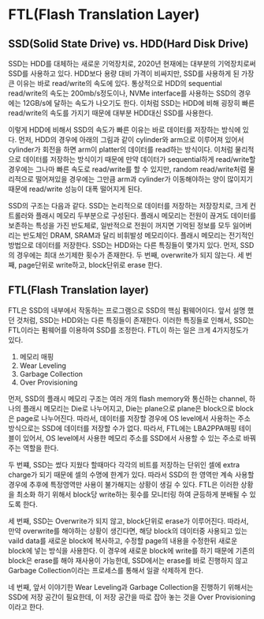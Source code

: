 FTL(Flash Translation Layer)
========
SSD(Solid State Drive) vs. HDD(Hard Disk Drive)
-----
SSD는 HDD를 대체하는 새로운 기억장치로, 2020년 현재에는 대부분의 기억장치로써 SSD를 사용하고 있다. HDD보다 용량 대비 가격이 비싸지만, SSD를 사용하게 된 가장 큰 이유는 바로 read/write의 속도에 있다. 통상적으로 HDD의 sequential read/write의 속도는 200mb/s정도이나, NVMe interface를 사용하는 SSD의 경우에는 12GB/s에 달하는 속도가 나오기도 한다. 이처럼 SSD는 HDD에 비해 굉장히 빠른 read/write의 속도를 가지기 때문에 대부분 HDD대신 SSD를 사용한다.

이렇게 HDD에 비해서 SSD의 속도가 빠른 이유는 바로 데이터를 저장하는 방식에 있다. 먼저, HDD의 경우에 아래의 그림과 같이 cylinder와 arm으로 이루어져 있어서 cylinder가 회전을 하면 arm이 platter의 데이터를 read하는 방식이다. 이처럼 물리적으로 데이터를 저장하는 방식이기 때문에 만약 데이터가 sequential하게 read/write할 경우에는 그나마 빠른 속도로 read/write를 할 수 있지만, random read/write처럼 물리적으로 떨어져있을 경우에는 그만큼 arm과 cylinder가 이동해야하는 양이 많이지기 때문에 read/write 성능이 대폭 떨어지게 된다.

SSD의 구조는 다음과 같다. SSD는 논리적으로 데이터를 저장하는 저장장치로, 크게 컨트롤러와 플래시 메모리 두부분으로 구성된다. 플래시 메모리는 전원이 끊겨도 데이터를 보존하는 특성을 가진 반도체로, 일반적으로 전원이 꺼지면 기억된 정보를 모두 잃어버리는 반도체인 DRAM, SRAM과 달리 비휘발성 메모리이다. 플래시 메모리는 전기적인 방법으로 데이터를 저장한다. SSD는 HDD와는 다른 특징들이 몇가지 있다. 먼저, SSD의 경우에는 최대 쓰기제한 횟수가 존재한다. 두 번째, overwrite가 되지 않는다. 세 번째, page단위로 write하고, block단위로 erase 한다.

FTL(Flash Translation layer)
-----
FTL은 SSD의 내부에서 작동하는 프로그램으로 SSD의 핵심 펌웨어이다. 앞서 설명 했던 것처럼, SSD는 HDD와는 다른 특징들이 존재한다. 이러한 특징들로 인해서, SSD는 FTL이라는 펌웨어를 이용하여 SSD를 조정한다. FTL이 하는 일은 크게 4가지정도가 있다.

1. 메모리 매핑
2. Wear Leveling
3. Garbage Collection
4. Over Provisioning

먼저, SSD의 플래시 메모리 구조는 여러 개의 flash memory와 통신하는 channel, 하나의 플래시 메모리는 Die로 나누어지고, Die는 plane으로 plane은 block으로 block은 page로 나누어진다. 따라서, 데이터를 저장할 경우에 OS level에서 사용하는 주소방식으로는 SSD에 데이터를 저장할 수가 없다. 따라서, FTL에는 LBA2PPA매핑 테이블이 있어서, OS level에서 사용한 메모리 주소를 SSD에서 사용할 수 있는 주소로 바꿔주는 역할을 한다.

두 번쨰, SSD는 썼다 지웠다 할때마다 각각의 비트를 저장하는 단위인 셀에 extra charge가 되기 때문에 셀의 수명에 한계가 있다. 따라서 SSD의 한 영역만 계속 사용할 경우에 추후에 특정영역만 사용이 불가해지는 상황이 생길 수 있다. FTL은 이러한 상황을 최소화 하기 위해서 block당 write하는 횟수를 모니터링 하여 균등하게 분배될 수 있도록 한다.

세 번째, SSD는 Overwrite가 되지 않고, block단위로 erase가 이루어진다. 따라서, 만약 overwrite를 해야하는 상황이 생긴다면, 해당 block의 데이터중 사용되고 있는 vaild data를 새로운 block에 복사하고, 수정할 page의 내용을 수정한뒤 새로운 block에 넣는 방식을 사용한다. 이 경우에 새로운 block에 write를 하기 때문에 기존의 block은 erase를 해야 재사용이 가능한데, SSD에서는 erase를 바로 진행하지 않고 Garbage Collection이라는 프로세스를 통해서 일괄 삭제하게 한다.

네 번째, 앞서 이야기한 Wear Leveling과 Garbage Collection을 진행하기 위해서는 SSD에 저장 공간이 필요한데, 이 저장 공간을 따로 잡아 놓는 것을 Over Provisioning이라고 한다.
